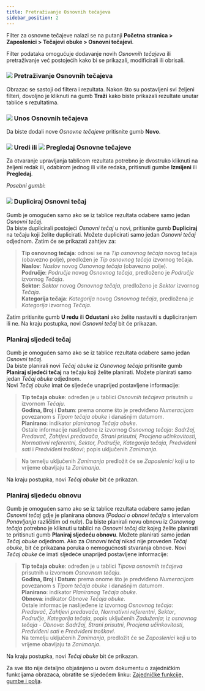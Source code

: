 ```yaml
---
title: Pretraživanje Osnovnih tečajeva
sidebar_position: 2
---
```


Filter za osnovne tečajeve nalazi se na putanji **Početna stranica > Zaposlenici > Tečajevi obuke > Osnovni tečajevi**.   

Filter podataka omogućuje dodavanje novih *Osnovnih tečajeva* ili pretraživanje već postojećih kako bi se prikazali, modificirali ili obrisali.   

### ![](/img/neutral/common/search.png) Pretraživanje Osnovnih tečajeva

Obrazac se sastoji od filtera i rezultata. Nakon što su postavljeni svi željeni filteri, dovoljno je kliknuti na gumb **Traži** kako biste prikazali rezultate unutar tablice s rezultatima.   

### ![](/img/neutral/common/new.png) Unos Osnovnih tečajeva

Da biste dodali nove *Osnovne tečajeve* pritisnite gumb **Novo**.   

### ![](/img/neutral/common/edit.png) Uredi ili ![](/img/neutral/common/view.png) Pregledaj Osnovne tečajeve

Za otvaranje upravljanja tablicom rezultata potrebno je dvostruko kliknuti na željeni redak ili, odabirom jednog ili više redaka, pritisnuti gumbe **Izmijeni** ili **Pregledaj**.   

*Posebni gumbi*: 
    
### ![](/img/neutral/common/duplicate.png) Dupliciraj Osnovni tečaj

Gumb je omogućen samo ako se iz tablice rezultata odabere samo jedan  *Osnovni tečaj*.   
Da biste duplicirali postojeći *Osnovni tečaj* u novi, pritisnite gumb **Dupliciraj** na tečaju koji želite duplicirati. Možete duplicirati samo jedan *Osnovni tečaj* odjednom. Zatim će se prikazati zahtjev za: 
> **Tip osnovnog tečaja**: odnosi se na *Tip osnovnog tečaja* novog tečaja (obavezno polje), predložen je *Tip osnovnog tečaja* izvornog tečaja.   
> **Naslov**: *Naslov* novog *Osnovnog tečaja* (obavezno polje).     
> **Područje**: *Područje* novog *Osnovnog tečaja*, predloženo je *Područje* izvornog *Tečaja*.   
> **Sektor**: *Sektor* novog *Osnovnog tečaja*, predloženo je *Sektor* izvornog *Tečaja*.     
> **Kategorija tečaja**: *Kategorija* novog *Osnovnog tečaja*, predložena je *Kategorija* izvornog *Tečaja*.     

Zatim pritisnite gumb **U redu** ili **Odustani** ako želite nastaviti s dupliciranjem ili ne.
Na kraju postupka, novi *Osnovni tečaj* bit će prikazan.

### Planiraj sljedeći tečaj

Gumb je omogućen samo ako se iz tablice rezultata odabere samo jedan  *Osnovni tečaj*.   
Da biste planirali novi *Tečaj obuke* iz *Osnovnog tečaja* pritisnite gumb  **Planiraj sljedeći tečaj** na tečaju koji želite planirati. Možete planirati samo jedan *Tečaj obuke* odjednom.  
Novi *Tečaj obuke* imat će sljedeće unaprijed postavljene informacije:   
> **Tip tečaja obuke**: određen je u tablici *Osnovnih tečajeva* prisutnih u izvornom *Tečaju*.  
> **Godina, Broj** i **Datum**: prema onome što je predviđeno *Numeracijom* povezanom s *Tipom tečaja obuke* i današnjim datumom.    
> **Planirano**: indikator *planiranog Tečaja obuke*.     
> Ostale informacije naslijeđene iz izvornog *Osnovnog tečaja*: *Sadržaj, Predavač, Zahtjevi predavača, Strani prisutni, Procjena učinkovitosti, Normativni referentni, Sektor, Područje, Kategorija tečaja, Predviđeni sati* i *Predviđeni troškovi*; popis uključenih *Zanimanja*.

> Na temelju uključenih *Zanimanja* predložit će se *Zaposlenici* koji u to vrijeme obavljaju ta *Zanimanja*.   

Na kraju postupka, novi *Tečaj obuke* bit će prikazan.

### Planiraj sljedeću obnovu

Gumb je omogućen samo ako se iz tablice rezultata odabere samo jedan  *Osnovni tečaj* gdje je planirana obnova (*Podaci o obnovi tečaja* s intervalom *Ponavljanja* različitim od *nula*).
Da biste planirali novu obnovu iz *Osnovnog tečaja* potrebno je kliknuti u tablici na *Osnovni tečaj* diz kojeg želite planirati te pritisnuti gumb **Planiraj sljedeću obnovu**. Možete planirati samo jedan *Tečaj obuke* odjednom.
Ako za *Osnovni tečaj* nikad nije proveden *Tečaj obuke*, bit će prikazana poruka o nemogućnosti stvaranja obnove.
Novi *Tečaj obuke* će imati sljedeće unaprijed postavljene informacije:  
> **Tip tečaja obuke**: određen je u tablici *Tipova osnovnih tečajeva* prisutnih u izvornom *Osnovnom tečaju*.  
> **Godina, Broj** i **Datum**: prema onome što je predviđeno *Numeracijom* povezanom s *Tipom tečaja obuke* i današnjim datumom.  
> **Planirano**: indikator *Planiranog Tečaja obuke*.     
> **Obnova**: indikator *Obnove Tečaja obuke*.     
> Ostale informacije naslijeđene iz izvornog *Osnovnog tečaja*:  *Predavač*, *Zahtjevi predavača*, *Normativni referentni*, *Sektor*, *Područje*, *Kategorija tečaja*, popis uključenih *Zaduženja*; iz *osnovnog tečaja - Obnova*: *Sadržaj*, *Strani prisutni*, *Procjena učinkovitosti*, *Predviđeni sati* e *Predviđeni troškovi*.   
> Na temelju uključenih *Zanimanja*, predložit će se *Zaposlenici* koji u to vrijeme obavljaju ta *Zanimanja*.   

Na kraju postupka, novi *Tečaj obuke* bit će prikazan.

Za sve što nije detaljno objašnjeno u ovom dokumentu o zajedničkim funkcijama obrazaca, obratite se sljedećem linku: [Zajedničke funkcije, gumbe i polja](/docs/guide/common).